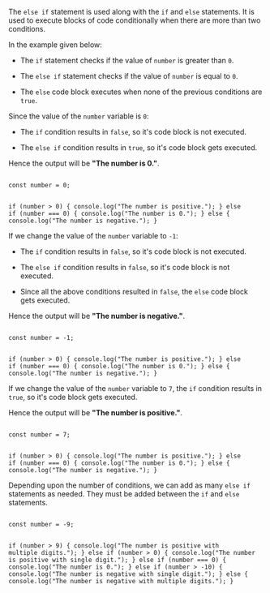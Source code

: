 The `else if` statement
is used along with the
`if` and `else` statements.
It is used to execute
blocks of code conditionally
when there are more than
two conditions.

In the example given below:

- The `if` statement checks
  if the value of `number`
  is greater than `0`.

- The `else if` statement checks
  if the value of `number`
  is equal to `0`.

- The `else` code block executes
  when none of the previous
  conditions are `true`.

Since the value of the `number` variable
is `0`:

- The `if` condition results
  in `false`, so it's code block
  is not executed.

- The `else if` condition results
  in `true`, so it's code block
  gets executed.

Hence the output will be **"The number is 0."**.

<codeblock language="javascript" type="lesson">
<code>
const number = 0;

if (number > 0) {
  console.log("The number is positive.");
} else if (number === 0) {
  console.log("The number is 0.");
} else {
  console.log("The number is negative.");
}
</code>
</codeblock>

If we change the value of the `number` variable
to `-1`:

- The `if` condition results
  in `false`, so it's code block
  is not executed.

- The `else if` condition results
  in `false`, so it's code block
  is not executed.

- Since all the above conditions
  resulted in `false`,
  the `else` code block gets executed.

Hence the output will be **"The number is negative."**.

<codeblock language="javascript" type="lesson">
<code>
const number = -1;

if (number > 0) {
  console.log("The number is positive.");
} else if (number === 0) {
  console.log("The number is 0.");
} else {
  console.log("The number is negative.");
}
</code>
</codeblock>

If we change the value of the
`number` variable to `7`,
the `if` condition results in `true`,
so it's code block gets executed.

Hence the output will be **"The number is positive."**.

<codeblock language="javascript" type="lesson">
<code>
const number = 7;

if (number > 0) {
  console.log("The number is positive.");
} else if (number === 0) {
  console.log("The number is 0.");
} else {
  console.log("The number is negative.");
}
</code>
</codeblock>

Depending upon the number of conditions,
we can add as many `else if`
statements as needed.
They must be added between the `if`
and `else` statements.

<codeblock language="javascript" type="lesson">
<code>
const number = -9;

if (number > 9) {
  console.log("The number is positive with multiple digits.");
} else if (number > 0) {
  console.log("The number is positive with single digit.");
} else if (number === 0) {
  console.log("The number is 0.");
} else if (number > -10) {
  console.log("The number is negative with single digit.");
} else {
  console.log("The number is negative with multiple digits.");
}
</code>
</codeblock>